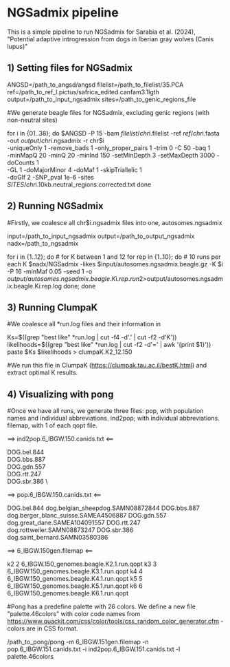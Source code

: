 # NGSadmix pipeline 

This is a simple pipeline to run NGSadmix for Sarabia et al. (2024), "Potential adaptive introgression from dogs in Iberian gray wolves (Canis lupus)"

## 1) Setting files for NGSadmix

ANGSD=/path_to_angsd/angsd
filelist=/path_to_filelist/35.PCA
ref=/path_to_ref_l.pictus/safrica_edited.canfam3.1lgth
output=/path_to_input_ngsadmix
sites=/path_to_genic_regions_file

#We generate beagle files for NGSadmix, excluding genic regions (with non-neutral sites)

for i in {01..38}; do
$ANGSD -P 15 -bam $filelist/chr$i.filelist -ref $ref/chr$i.fasta -out $output/chr$i.ngsadmix -r chr$i \
	-uniqueOnly 1 -remove_bads 1 -only_proper_pairs 1 -trim 0 -C 50 -baq 1 \
	-minMapQ 20 -minQ 20 -minInd 150 -setMinDepth 3 -setMaxDepth 3000 -doCounts 1 \
	-GL 1 -doMajorMinor 4 -doMaf 1 -skipTriallelic 1 \
	-doGlf 2 -SNP_pval 1e-6 -sites $SITES/chr$i.10kb.neutral_regions.corrected.txt
done

## 2) Running NGSadmix

#Firstly, we coalesce all chr$i.ngsadmix files into one, autosomes.ngsadmix

input=/path_to_input_ngsadmix
output=/path_to_output_ngsadmix
nadx=/path_to_ngsadmix

for i in {1..12}; do # for K between 1 and 12
for rep in {1..10}; do # 10 runs per each K
$nadx/NGSadmix -likes $input/autosomes.ngsadmix.beagle.gz -K $i -P 16 -minMaf 0.05 -seed 1 -o $output/autosomes.ngsadmix.beagle.K$i.$rep.run 2>$output/autosomes.ngsadmix.beagle.K$i.$rep.log
done; done

## 3) Running ClumpaK

#We coalesce all *run.log files and their information in

Ks=$((grep "best like" *run.log | cut -f4 -d'.' | cut -f2 -d'K'))
likelihoods=$((grep "best like" *run.log | cut -f2 -d'=' | awk '{print $1}'))
paste $Ks $likelihoods > clumpaK.K2_12.150

#We run this file in ClumpaK (https://clumpak.tau.ac.il/bestK.html) and extract optimal K results. 

## 4) Visualizing with pong

#Once we have all runs, we generate three files: pop, with population names and individual abbreviations. ind2pop; with individual abbreviations. filemap, with 1 of each qopt file. 

==> ind2pop.6_IBGW.150.canids.txt <==

DOG.bel.844 \
DOG.bbs.887 \
DOG.gdn.557 \
DOG.rtt.247 \
DOG.sbr.386 \

==> pop.6_IBGW.150.canids.txt <==

DOG.bel.844	dog.belgian_sheepdog.SAMN08872844
DOG.bbs.887	dog.berger_blanc_suisse.SAMEA4506887
DOG.gdn.557	dog.great_dane.SAMEA104091557
DOG.rtt.247	dog.rottweiler.SAMN08873247
DOG.sbr.386	dog.saint_bernard.SAMN03580386

==> 6_IBGW.150gen.filemap <==

k2	2	6_IBGW.150_genomes.beagle.K2.1.run.qopt
k3	3	6_IBGW.150_genomes.beagle.K3.1.run.qopt
k4	4	6_IBGW.150_genomes.beagle.K4.1.run.qopt
k5	5	6_IBGW.150_genomes.beagle.K5.1.run.qopt
k6	6	6_IBGW.150_genomes.beagle.K6.1.run.qopt

#Pong has a predefine palette with 26 colors. We define a new file "palette.46colors" with color code names from https://www.quackit.com/css/color/tools/css_random_color_generator.cfm - colors are in CSS format.

/path_to_pong/pong -m 6_IBGW.151gen.filemap -n pop.6_IBGW.151.canids.txt -i ind2pop.6_IBGW.151.canids.txt -l palette.46colors

